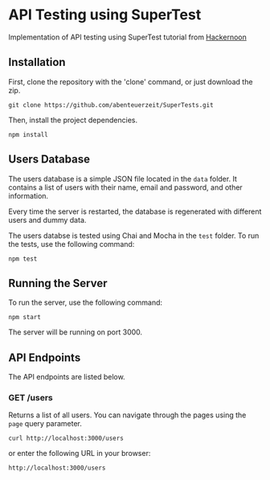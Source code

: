# API Testing using SuperTest

Implementation of API testing using SuperTest tutorial from [Hackernoon](https://hackernoon.com/api-testing-using-supertest-1f830ce838f1)

## Installation

First, clone the repository with the 'clone' command, or just download the zip.

    git clone https://github.com/abenteuerzeit/SuperTests.git

Then, install the project dependencies.

    npm install

## Users Database

The users database is a simple JSON file located in the `data` folder. It contains a list of users with their name, email and password, and other information.

Every time the server is restarted, the database is regenerated with different users and dummy data.

The users databse is tested using Chai and Mocha in the `test` folder.
To run the tests, use the following command:

    npm test

## Running the Server

To run the server, use the following command:

    npm start

The server will be running on port 3000.

## API Endpoints

The API endpoints are listed below.

### GET /users

Returns a list of all users. You can navigate through the pages using the `page` query parameter.

    curl http://localhost:3000/users

or enter the following URL in your browser:

    http://localhost:3000/users
